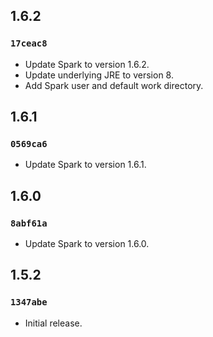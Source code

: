 ## 1.6.2

### `17ceac8`

- Update Spark to version 1.6.2.
- Update underlying JRE to version 8.
- Add Spark user and default work directory.

## 1.6.1

### `0569ca6`

- Update Spark to version 1.6.1.

## 1.6.0

### `8abf61a`

- Update Spark to version 1.6.0.

## 1.5.2

### `1347abe`

- Initial release.
